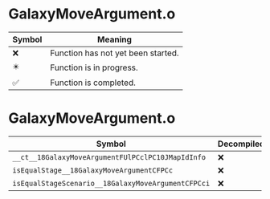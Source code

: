 # GalaxyMoveArgument.o
| Symbol | Meaning 
| ------------- | ------------- 
| :x: | Function has not yet been started. 
| :eight_pointed_black_star: | Function is in progress. 
| :white_check_mark: | Function is completed. 


# GalaxyMoveArgument.o
| Symbol | Decompiled? |
| ------------- | ------------- |
| `__ct__18GalaxyMoveArgumentFUlPCclPC10JMapIdInfo` | :x: |
| `isEqualStage__18GalaxyMoveArgumentCFPCc` | :x: |
| `isEqualStageScenario__18GalaxyMoveArgumentCFPCci` | :x: |
